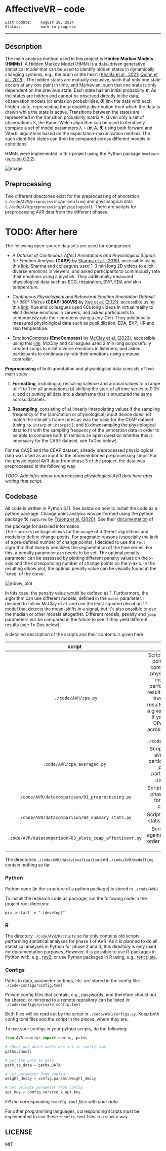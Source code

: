 # AffectiveVR – **code**

    Last update:    August 28, 2024
    Status:         work in progress

***

## Description

The main analysis method used in this project is **Hidden Markov Models (HMMs)**. A Hidden Markov Model (HMM) is a data-driven generative statistical model that can be used to identify hidden states in dynamically changing systems, e.g., the brain or the heart ([Khalifa et al., 2021](https://www.sciencedirect.com/science/article/abs/pii/S1566253520304140?via%3Dihub); [Quinn et al., 2018](https://www.frontiersin.org/article/10.3389/fnins.2018.00603/full)). The hidden states are mutually exclusive, such that only one state occurs at any one point in time, and Markovian, such that one state is only dependent on the previous state. Each state has an initial probability 𝝅. As the states are hidden and cannot be observed directly in the data, observation models (or emission probabilities, 𝜽) link the data with each hidden state, representing the probability distribution from which the data is drawn while the state is active. Transitions between the states are represented in the transition probability matrix A. Given only a set of observations X, the Baum-Welch algorithm can be used to iteratively compute a set of model parameters λ = (𝝅, A, 𝜽) using both forward and Viterbi algorithms based on the expectation-maximization method. The such identified states can then be compared across different models or conditions.

HMMs were implemented in this project using the Python package `hmmlearn` ([version 0.3.2](https://hmmlearn.readthedocs.io/en/latest/index.html)).

![image](../publications/thesis/figures/phase3_hmm.png)

## Preprocessing

Two different directories exist for the preprocessing of annotation (`./code/AVR/preprocessing/annotation`) and physiological data (`./code/AVR/preprocessing/physiological`). There are scripts for preprocessing AVR data from the different phases.


# TODO: After here
The following open-source datasets are used for comparison:
* *A Dataset of Continuous Affect Annotations and Physiological Signals for Emotion Analysis* **(CASE)** by [Sharma et al. (2019)](https://www.nature.com/articles/s41597-019-0209-0), accessible using this [link](https://springernature.figshare.com/collections/A_dataset_of_continuous_affect_annotations_and_physiological_signals_for_emotion_analysis/4260668). Sharma and colleagues used 1-3 min long 2D videos to elicit diverse emotions in viewers, and asked participants to continuously rate their emotions using a joystick. They additionally measured physiological data such as ECG, respiration, BVP, EDA and skin temperature.

* *Continuous Physiological and Behavioral Emotion Annotation Dataset for 360° Videos* **(CEAP-360VR)** by [Xue et al. (2021)](https://dl.acm.org/doi/10.1145/3411764.3445487), accessible using this [link](https://www.dis.cwi.nl/ceap-360vr-dataset/). Xue and colleagues used 60s long videos in virtual reality to elicit diverse emotions in viewers, and asked participants to continuously rate their emotions using a Joy-Con. They additionally measured physiological data such as pupil dilation, EDA, BVP, HR and skin temperature.

* *EmotionCompass* **(EmoCompass)** by [McClay et al. (2023)](https://www.nature.com/articles/s41467-023-42241-2), accessible using this [link](https://osf.io/s8g5n/). McClay and colleagues used 2 min long purposefully created songs to elicit diverse emotions in listeners, and asked participants to continuously rate their emotions using a mouse controller.

**Preprocessing** of both annotation and physiological data consists of two main steps:

1. **Formatting**, including a) rescaling valence and arousal values to a range of -1 to 1 for all annotations; b) shifting the start of all time series to 0.05 s; and c) putting all data into a dataframe that is structured the same across datasets.

2. **Resampling**, consisting of a) linearly interpolating values if the sampling frequency of the (annotation or physiological) input device does not match the stimuli's frame rates as was the case for the CEAP dataset (using `np.interp` or `interp1d` ); and b) downsampling the physiological data to fit with the sampling frequency of the annotation data in order to be able to compare both (it remains an open question whether this is necessary for the CASE dataset, see ToDos below).

For the CASE and the CEAP dataset, already preprocessed physiological data was used as an input to the aforementioned preprocessing steps. For the physiological AVR data from phase 3 of the project, the data was preprocessed in the following way:

*TODO: Add infos about preprocessing physiological AVR data here after writing that script.*

## Codebase

All code is written in Python 3.11. See below on how to install the code as a python package. Change point analysis was performed using the python package :hammer_and_wrench: `ruptures` by [Truong et al. (2020)](https://linkinghub.elsevier.com/retrieve/pii/S0165168419303494). See their [documentation](https://centre-borelli.github.io/ruptures-docs/) of the package for detailed information.   
The `ruptures` package allows for the usage of different algorithms and models to define change points. For pragmatic reasons (especially the lack of a pre-defined number of change points), I decided to use the `Pelt` algorithm that linearly penalizes the segmentation of the time series. For this, a penalty parameter `pen` needs to be set. The optimal penalty parameter can be assessed by plotting different penalty values on the x-axis and the corresponding number of change points on the y-axis. In the resulting elbow plot, the optimal penalty value can be visually found at the 'knee' of the curve.

![elbow_plot](./pics/elbow_plot.png)

In this case, the penalty value would be defined as 1. Furthermore, the algorithm can use different models, defined in the `model` parameter. I decided to follow McClay et al. and use the least squared deviation `l2` model that detects the mean-shifts in a signal, but it's also possible to use the median or other models altogether. Different models, penalty and `jump` parameters will be compared in the future to see if they yield different results (see To Dos below).

A detailed description of the scripts and their contents is given here:

|               script               |                  contents                   |
| :--------------------------------: | :-----------------------------------------: |
|           `./code/AVR/cpa.py`                 | Script to perform a change point analysis (CPA) on continuous annotation or physiological data. Script includes functions to perform a CPA, to plot the results of a CPA, and to test the significance of the results for participants from a given dataset individually. If you want to perform a CPA for averaged data across participants, use the script `./code/AVR/cpa_averaged.py`|
|       `.code/AVR/cpa_averaged.py`            | Script performs a CPA for averaged data across participants. If you want to perform a CPA for participants individually, use the script `cpa.py`
|`./code/AVR/datacomparison/01_preprocessing.py`| Script to put CEAP and AVR phase 1 data in the same format so they can be compared later on.|
|`./code/AVR/datacomparison/02_summary_stats.py`| Script to calculate summary statistics for CEAP dataset.|
|`.code/AVR/datacomparison/03_plots_ceap_affectivevr.py`| Script to plot CEAP data against AVR phase 1 data in order to be able to compare both datasets. |

The directories `./code/AVR/datavisualization` and `./code/AVR/modelling` contain nothing so far.

### Python

Python code (in the structure of a python package) is stored in `./code/AVR/`

To install the research code as package, run the following code in the project root directory:

```shell
pip install -e ".[develop]"
```

### R

The directory `./code/AVR/Rscripts` so far only contains old scripts performing statistical analyses for phase 1 of AVR. As it is planned to do all statistical analyses in Python for phase 2 and 3, this directory is only used for documentation purposes. However, it is possible to use R-packages in Python with, e.g., [rpy2](https://rpy2.github.io/), or use Python packages in R using, e.g., [reticulate](https://rstudio.github.io/reticulate/).

### Configs

Paths to data, parameter settings, etc. are stored in the config file: `./code/configs/config.toml`

Private config files that contain, e.g., passwords, and therefore should not be shared,
or mirrored to a remote repository can be listed in: `./code/configs/private_config.toml`

Both files will be read out by the script in `./code/AVR/configs.py`.
Keep both config toml files and the script in the places, where they are.

To use your configs in your python scripts, do the following:

```python
from AVR.configs import config, paths

# check out which paths are set in config.toml
paths.show()

# get the path to data
path_to_data = paths.DATA

# Get parameter from config
weight_decay = config.params.weight_decay

# Get private parameter from config
api_key = config.service_x.api_key
```

*Fill the corresponding `*config.toml` files with your data.*

For other programming languages, corresponding scripts must be implemented to use these `*config.toml` files in a similar way.

## LICENSE

MIT

